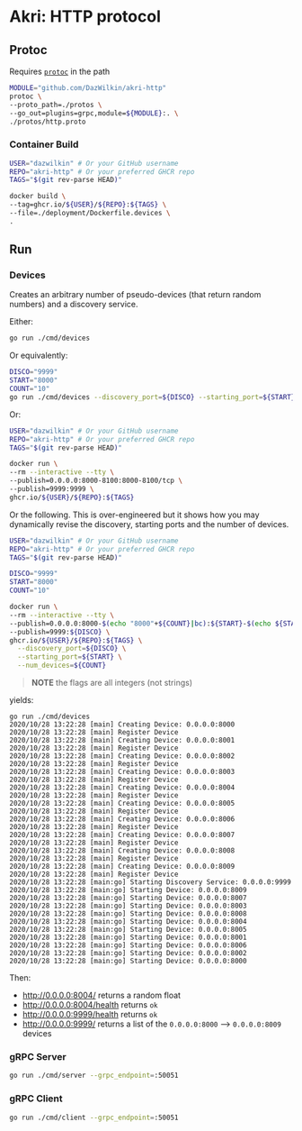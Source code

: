 # Akri: HTTP protocol

## Protoc

Requires [`protoc`](https://github.com/protocolbuffers/protobuf/releases) in the path

 ```bash
MODULE="github.com/DazWilkin/akri-http"
protoc \
 --proto_path=./protos \
 --go_out=plugins=grpc,module=${MODULE}:. \
 ./protos/http.proto
 ```

### Container Build

```bash
USER="dazwilkin" # Or your GitHub username
REPO="akri-http" # Or your preferred GHCR repo
TAGS="$(git rev-parse HEAD)"

docker build \
--tag=ghcr.io/${USER}/${REPO}:${TAGS} \
--file=./deployment/Dockerfile.devices \
.
```

## Run

### Devices

Creates an arbitrary number of pseudo-devices (that return random numbers) and a discovery service.

Either:

```bash
go run ./cmd/devices
```

Or equivalently:

```bash
DISCO="9999"
START="8000"
COUNT="10"
go run ./cmd/devices --discovery_port=${DISCO} --starting_port=${START} --num_devices=${COUNT}
```

Or:

```bash
USER="dazwilkin" # Or your GitHub username
REPO="akri-http" # Or your preferred GHCR repo
TAGS="$(git rev-parse HEAD)"

docker run \
--rm --interactive --tty \
--publish=0.0.0.0:8000-8100:8000-8100/tcp \
--publish=9999:9999 \
ghcr.io/${USER}/${REPO}:${TAGS}
```

Or the following. This is over-engineered but it shows how you may dynamically revise the discovery, starting ports and the number of devices.

```bash
USER="dazwilkin" # Or your GitHub username
REPO="akri-http" # Or your preferred GHCR repo
TAGS="$(git rev-parse HEAD)"

DISCO="9999"
START="8000"
COUNT="10"

docker run \
--rm --interactive --tty \
--publish=0.0.0.0:8000-$(echo "8000"+${COUNT}|bc):${START}-$(echo ${START}+${COUNT}|bc)/tcp \
--publish=9999:${DISCO} \
ghcr.io/${USER}/${REPO}:${TAGS} \
  --discovery_port=${DISCO} \
  --starting_port=${START} \
  --num_devices=${COUNT}
```

> **NOTE** the flags are all integers (not strings)

yields:

```console
go run ./cmd/devices
2020/10/28 13:22:28 [main] Creating Device: 0.0.0.0:8000
2020/10/28 13:22:28 [main] Register Device
2020/10/28 13:22:28 [main] Creating Device: 0.0.0.0:8001
2020/10/28 13:22:28 [main] Register Device
2020/10/28 13:22:28 [main] Creating Device: 0.0.0.0:8002
2020/10/28 13:22:28 [main] Register Device
2020/10/28 13:22:28 [main] Creating Device: 0.0.0.0:8003
2020/10/28 13:22:28 [main] Register Device
2020/10/28 13:22:28 [main] Creating Device: 0.0.0.0:8004
2020/10/28 13:22:28 [main] Register Device
2020/10/28 13:22:28 [main] Creating Device: 0.0.0.0:8005
2020/10/28 13:22:28 [main] Register Device
2020/10/28 13:22:28 [main] Creating Device: 0.0.0.0:8006
2020/10/28 13:22:28 [main] Register Device
2020/10/28 13:22:28 [main] Creating Device: 0.0.0.0:8007
2020/10/28 13:22:28 [main] Register Device
2020/10/28 13:22:28 [main] Creating Device: 0.0.0.0:8008
2020/10/28 13:22:28 [main] Register Device
2020/10/28 13:22:28 [main] Creating Device: 0.0.0.0:8009
2020/10/28 13:22:28 [main] Register Device
2020/10/28 13:22:28 [main:go] Starting Discovery Service: 0.0.0.0:9999
2020/10/28 13:22:28 [main:go] Starting Device: 0.0.0.0:8009
2020/10/28 13:22:28 [main:go] Starting Device: 0.0.0.0:8007
2020/10/28 13:22:28 [main:go] Starting Device: 0.0.0.0:8003
2020/10/28 13:22:28 [main:go] Starting Device: 0.0.0.0:8008
2020/10/28 13:22:28 [main:go] Starting Device: 0.0.0.0:8004
2020/10/28 13:22:28 [main:go] Starting Device: 0.0.0.0:8005
2020/10/28 13:22:28 [main:go] Starting Device: 0.0.0.0:8001
2020/10/28 13:22:28 [main:go] Starting Device: 0.0.0.0:8006
2020/10/28 13:22:28 [main:go] Starting Device: 0.0.0.0:8002
2020/10/28 13:22:28 [main:go] Starting Device: 0.0.0.0:8000
```

Then:

+ http://0.0.0.0:8004/ returns a random float
+ http://0.0.0.0:8004/health returns `ok`
+ http://0.0.0.0:9999/health returns `ok`
+ http://0.0.0.0:9999/ returns a list of the `0.0.0.0:8000` --> `0.0.0.0:8009` devices


### gRPC Server

```bash
go run ./cmd/server --grpc_endpoint=:50051
```

### gRPC Client

```bash
go run ./cmd/client --grpc_endpoint=:50051
```
